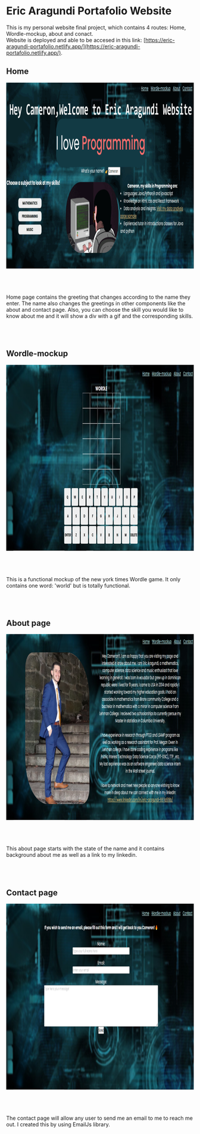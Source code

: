 <!-- # Getting Started with Create React App

This project was bootstrapped with [Create React App](https://github.com/facebook/create-react-app).

## Available Scripts -->

# Eric Aragundi Portafolio Website

This is my personal website final project, which contains 4 routes: Home, Wordle-mockup, about and conact.\
Website is deployed and able to be accesed in this link:
[https://eric-aragundi-portafolio.netlify.app/](https://eric-aragundi-portafolio.netlify.app/).

## Home

<img src="src\images\homeGif.gif" width="800" height="500"/>

\
\
\
Home page contains the greeting that changes according to the name they enter. The name also changes the greetings in other components like the about and contact page. Also, you can choose the skill you would like to know about me and it will show a div with a gif and the corresponding skills.
</br>
</br>
</br>
</br>


## Wordle-mockup

<img src="src\images\wordle-mockup.png" width="800" height="500"/>

\
\
\
This is a functional mockup of the new york times Wordle game. It only contains one word: 'world' but is totally functional.
</br>
</br>
</br>
</br>


## About page 

<img src="src\images\about-page.png" width="800" height="500"/>

\
\
\
This about page starts with the state of the name and it contains background about me as well as a link to my linkedin.
</br>
</br>
</br>
</br>



## Contact page

<img src="src\images\contact-page.png" width="800" height="500"/>

\
\
\
The contact page will allow any user to send me an email to me to reach me out. I created this by using EmailJs library.

